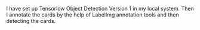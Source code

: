 I have set up Tensorlow Object Detection Version 1 in my local system. Then I annotate the cards by the help of LabelImg annotation tools and then detecting the cards.  
